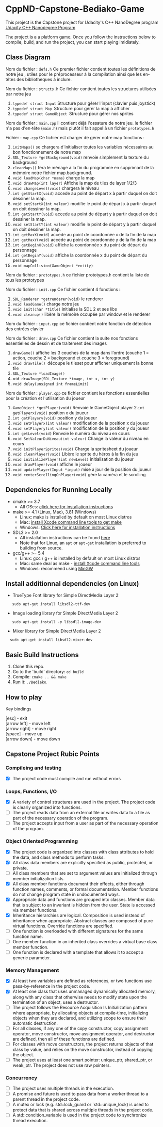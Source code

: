 # CppND-Capstone-Bediako-Game
This project is the Capstone project for Udacity's C++ NanoDegree program [Udacity C++ Nanodegree Program](https://www.udacity.com/course/c-plus-plus-nanodegree--nd213).

The project is a a platform game. Once you follow the instructions below to compile, build, and run the project, you can start playing imidiately. 

## Class Diagram

 Nom du fichier : ```defs.h```
 Ce premier fichier contient toutes les définitions de notre jeu , utiles pour le préprocesseur à la compilation ainsi que les en-têtes des bibliothèques à inclure.
 
 Nom du fichier : ```structs.h```
 Ce fichier contient toutes les structures utilisées par notre jeu
 1. ```typedef struct Input``` Structure pour gérer l'input (clavier puis joystick)
 2. ```typedef struct Map ```Structure pour gérer la map à afficher
 3. ```typedef struct GameObject ```Structure pour gérer nos sprites
 
 Nom du fichier : ```main.cpp```
 il contient déjà l'ossature de notre jeu.
 le fichier n'a pas d'en-tête (```main.h```) mais plutôt il fait appel à un fichier ```prototypes.h```
 
 Fichier : ```map.cpp```
 Ce fichier est charger de gérer notre map
 fonctions : 
 1. ```initMaps()``` se chargera d'initialiser toutes les variables nécessaires au bon fonctionnement de notre map
 2. ```SDL_Texture *getBackground(void)``` renvoie simplement la texture du background
 3. ```cleanMaps()``` fera le ménage à la fin du programme en supprimant de la mémoire notre fichier map.background.
 4. ```void loadMap(char *name)``` charge la map
 5. ```void drawMap(int layer)```  Affiche la map de tiles de layer 1/2/3
 6. ```void changeLevel(void)``` chargera le niveau
 7. ```int getStartX(void)``` accede au point de départ x à partir duquel on doit dessiner la map.
 8. ```void setStartX(int valeur)``` modifie le  point de départ x à partir duquel on doit dessiner la map.
 9. ```int getStartY(void)``` accede au point de départ y à partir duquel on doit dessiner la map.
 10. ```void setStartY(int valeur)``` modifie le  point de départ y à partir duquel on doit dessiner la map.
 11. ```int getMaxX(void)``` accede au point de coordonnée x  de la fin de la map
 12. ```int getMaxY(void)``` accede au point de coordonnée y  de la fin de la map
 13. ```int getBeginX(void)``` affiche la coordonnée x du point de départ du personnage
 14. ```int getBeginY(void)``` affiche la coordonnée x du point de départ du personnage
 15. ```void mapCollision(GameObject *entity)```
 
 
 Nom du fichier : ```prototypes.h```
 ce fichier prototypes.h contient la liste de tous les prototypes
 
 Nom du fichier : ```init.cpp```
  Ce fichier contient 4 fonctions :
  1. ```SDL_Renderer *getrenderer(void)``` le renderer
  2. ```void loadGame()```  charge notre jeu
  2. ```void init(char *title)``` initialise la SDL 2 et ses libs
  3. ```void cleanup()``` libère la mémoire occupée par window et le renderer
  
  Nom du fichier : ```input.cpp```
  ce fichier contient notre fonction de détection des entrées clavier
  
  Nom du fichier : ```draw.cpp```
  Ce fichier contient la suite nos fonctions essentielles de dessin et de traitement des images 
  1. ```drawGame()``` affiche les 3 couches de la map dans l'ordre (couche 1 = action, couche 2 = background et couche 3 = foreground)
  2. ```void drawTile() ```découpe le tileset pour afficher uniquement la bonne tile
  3. ```SDL_Texture *loadImage()```
  4. ```oid drawImage(SDL_Texture *image, int x, int y)```
  5. ```void delay(unsigned int frameLimit)```
  
  Nom du fichier : ```player.cpp```
  ce fichier contient les fonctions essentielles pour la création et l'utilisation du joueur 
  1. ```GameObject *getPlayer(void)``` Renvoie le GameObject player
  2.```int getPlayerx(void)``` position x du joueur
  3. ```int getPlayery(void)``` position y du joueur
  4. ```void setPlayerx(int valeur)``` modification de la position x du joueur
  5. ```void setPlayery(int valeur)``` modification de la position y du joueur 
  6. ```int getLevel(void)``` Renvoie le numéro du niveau en cours
  7. ```void SetValeurDuNiveau(int valeur)``` Change la valeur du niveau en cours
  8. ```void initPlayerSprites(void)``` Charge la spritesheet du joueur
  9. ```void cleanPlayer(void)``` Libère le sprite du héros à la fin du jeu
  10. ```void initializePlayer(int newLevel)``` initialisation du joueur
  11. ```void drawPlayer(void)``` affiche le joueur 
  12. ```void updatePlayer(Input *input)``` mise a jour de la position du joueur 
  13. ```void centerScrollingOnPlayer(void)``` gére la caméra et le scrolling
 
 
## Dependencies for Running Locally
* cmake >= 3.7
  * All OSes: [click here for installation instructions](https://cmake.org/install/)
* make >= 4.1 (Linux, Mac), 3.81 (Windows)
  * Linux: make is installed by default on most Linux distros
  * Mac: [install Xcode command line tools to get make](https://developer.apple.com/xcode/features/)
  * Windows: [Click here for installation instructions](http://gnuwin32.sourceforge.net/packages/make.htm)
* SDL2 >= 2.0
  * All installation instructions can be found [here](https://wiki.libsdl.org/Installation)
  * Note that for Linux, an `apt` or `apt-get` installation is preferred to building from source.
* gcc/g++ >= 5.4
  * Linux: gcc / g++ is installed by default on most Linux distros
  * Mac: same deal as make - [install Xcode command line tools](https://developer.apple.com/xcode/features/)
  * Windows: recommend using [MinGW](http://www.mingw.org/)


## Install additionnal dependencies (on Linux)

* TrueType Font library for Simple DirectMedia Layer 2
```
   sudo apt-get install libsdl2-ttf-dev
```
* Image loading library for Simple DirectMedia Layer 2
```
   sudo apt-get install -y libsdl2-image-dev
```
* Mixer library for Simple DirectMedia Layer 2
```  
  sudo apt-get install libsdl2-mixer-dev
 ```   

    

## Basic Build Instructions

1. Clone this repo.
2. Go to the 'build' directory: `cd build`
3. Compile: `cmake .. && make`
4. Run it: `./Bediako`.

## How to play

Key bindings<br>

[esc] - exit<br>
[arrow left] - move left<br>
[arrow right] - move right<br>
[space] - move up<br>
[arrow down] - move down <br>




## Capstone Project Rubic Points
### Compileing and testing
- [X] The project code must compile and run without errors

### Loops, Functions, I/O
- [X] A variety of control structures are used in the project. The project code is clearly organized into functions.
- [ ] The project reads data from an external file or writes data to a file as part of the necessary operation of the program.
- [ ] The project accepts input from a user as part of the necessary operation of the program.

### Object Oriented Programming
- [X] The project code is organized into classes with class attributes to hold the data, and class methods to perform tasks.
- [X] All class data members are explicitly specified as public, protected, or private.
- [ ] All class members that are set to argument values are initialized through member initialization lists.
- [X] All class member functions document their effects, either through function names, comments, or formal documentation. Member functions do not change program state in undocumented ways.
- [X] Appropriate data and functions are grouped into classes. Member data that is subject to an invariant is hidden from the user. State is accessed via member functions.
- [X] Inheritance hierarchies are logical. Composition is used instead of inheritance when appropriate. Abstract classes are composed of pure virtual functions. Override functions are specified.
- [ ] One function is overloaded with different signatures for the same function name.
- [ ] One member function in an inherited class overrides a virtual base class member function.
- [ ] One function is declared with a template that allows it to accept a generic parameter.

### Memory Management
- [X] At least two variables are defined as references, or two functions use pass-by-reference in the project code.
- [X] At least one class that uses unmanaged dynamically allocated memory, along with any class that otherwise needs to modify state upon the termination of an object, uses a destructor.
- [ ] The project follows the Resource Acquisition Is Initialization pattern where appropriate, by allocating objects at compile-time, initializing objects when they are declared, and utilizing scope to ensure their automatic destruction.
- [ ] For all classes, if any one of the copy constructor, copy assignment operator, move constructor, move assignment operator, and destructor are defined, then all of these functions are defined.
- [ ] For classes with move constructors, the project returns objects of that class by value, and relies on the move constructor, instead of copying the object.
- [ ] The project uses at least one smart pointer: unique_ptr, shared_ptr, or weak_ptr. The project does not use raw pointers.

### Concurrency
- [ ] The project uses multiple threads in the execution.
- [ ] A promise and future is used to pass data from a worker thread to a parent thread in the project code.
- [ ] A mutex or lock (e.g. std::lock_guard or `std::unique_lock) is used to protect data that is shared across multiple threads in the project code.
- [ ] A std::condition_variable is used in the project code to synchronize thread execution.

